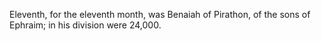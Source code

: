 Eleventh, for the eleventh month, was Benaiah of Pirathon, of the sons of Ephraim; in his division were 24,000.
